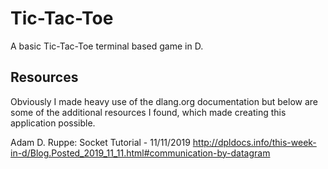 # Tic-Tac-Toe
A basic Tic-Tac-Toe terminal based game in D.

## Resources

Obviously I made heavy use of the dlang.org documentation but below are some of the additional resources
I found, which made creating this application possible.

Adam D. Ruppe: Socket Tutorial - 11/11/2019
	http://dpldocs.info/this-week-in-d/Blog.Posted_2019_11_11.html#communication-by-datagram
